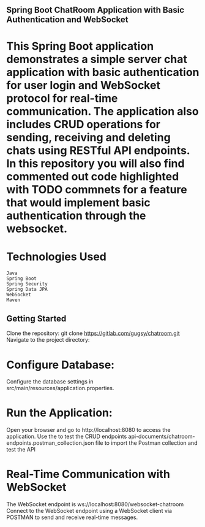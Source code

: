 ## Spring Boot ChatRoom Application with Basic Authentication and WebSocket

# This Spring Boot application demonstrates a simple server chat application with basic authentication for user login and WebSocket protocol for real-time communication. The application also includes CRUD operations for sending, receiving and deleting chats using RESTful API endpoints. In this repository  you will also find commented out code highlighted with TODO commnets for a feature that would implement basic authentication through the websocket.

# Technologies Used
    Java
    Spring Boot
    Spring Security
    Spring Data JPA
    WebSocket
    Maven

## Getting Started
Clone the repository:
git clone https://gitlab.com/gugsy/chatroom.git
Navigate to the project directory:

# Configure Database:
Configure the database settings in src/main/resources/application.properties.

# Run the Application:
Open your browser and go to http://localhost:8080 to access the application.
Use the to test the CRUD endpoints api-documents/chatroom-endpoints.postman_collection.json file to import the Postman collection and test the API 

# Real-Time Communication with WebSocket
The WebSocket endpoint is ws://localhost:8080/websocket-chatroom
Connect to the WebSocket endpoint using a WebSocket client via POSTMAN to send and receive real-time messages.
